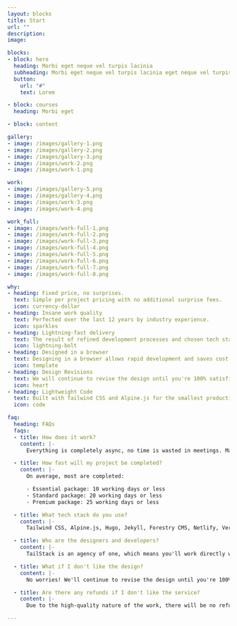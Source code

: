 ```yaml
---
layout: blocks
title: Start
url: ""
description: 
image: 

blocks:
- block: hero
  heading: Morbi eget neque vel turpis lacinia
  subheading: Morbi eget neque vel turpis lacinia eget neque vel turpis lacinia lacinia eget neque vel turpis lacinia eget neque vel turpis lacinia.
  button:
    url: "#"
    text: Lorem

- block: courses
  heading: Morbi eget

- block: content

gallery:
- image: /images/gallery-1.png
- image: /images/gallery-2.png
- image: /images/gallery-3.png
- image: /images/work-2.png
- image: /images/work-1.png

work:
- image: /images/gallery-5.png
- image: /images/gallery-4.png
- image: /images/work-3.png
- image: /images/work-4.png

work_full:
- image: /images/work-full-1.png
- image: /images/work-full-2.png
- image: /images/work-full-3.png
- image: /images/work-full-4.png
- image: /images/work-full-5.png
- image: /images/work-full-6.png
- image: /images/work-full-7.png
- image: /images/work-full-8.png

why:
- heading: Fixed price, no surprises.
  text: Simple per project pricing with no additional surprise fees. 
  icon: currency-dollar
- heading: Insane work quality
  text: Perfected over the last 12 years by industry experience.
  icon: sparkles
- heading: Lightning-fast delivery
  text: The result of refined development processes and chosen tech stack.
  icon: lightning-bolt
- heading: Designed in a browser
  text: Designing in a browser allows rapid development and saves cost.
  icon: template
- heading: Design Revisions
  text: We will continue to revise the design until you're 100% satisfied. 
  icon: heart
- heading: Lightweight Code 
  text: Built with Tailwind CSS and Alpine.js for the smallest production bundle.
  icon: code

faq:
  heading: FAQs
  faqs:
  - title: How does it work?
    content: |- 
      Everything is completely async, no time is wasted in meetings. Manage your project design and development queue using Trello. Share your design files, Google docs, wireframes, or videos directly in the Trello cards. View active, queued, and completed tasks with ease. Invite your team, so anyone can submit requests and track their progress. View work progress on staging server.

  - title: How fast will my project be completed?
    content: |- 
      On average, most are completed:

      - Essential package: 10 working days or less
      - Standard package: 20 working days or less
      - Premium package: 25 working days or less

  - title: What tech stack do you use?
    content: |- 
      Tailwind CSS, Alpine.js, Hugo, Jekyll, Forestry CMS, Netlify, Vercel, GitHub.

  - title: Who are the designers and developers?
    content: |- 
      TailStack is an agency of one, which means you'll work directly with me, the founder of TailStack. 

  - title: What if I don't like the design?
    content: |- 
      No worries! We'll continue to revise the design until you're 100% satisfied.

  - title: Are there any refunds if I don't like the service?
    content: |- 
      Due to the high-quality nature of the work, there will be no refunds issued.

---
```



